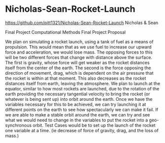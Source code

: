 # Nicholas-Sean-Rocket-Launch
https://github.com/pitt1321/Nicholas-Sean-Rocket-Launch
Nicholas & Sean

Final Project
Computational Methods Final Project Proposal

We plan on simulating a rocket launch, using a tank of fuel as a means of propulsion.  This would mean that as we use fuel to
	increase our upward force and acceleration, we would lose mass.  The opposing forces to this will be two different forces that change with distance above the surface.  The first is gravity, whose force will get weaker as the rocket distances itself from the center of the earth.  The second is the force opposing the direction of movement, drag, which is dependent on the air pressure that the rocket is within at that moment.  This also decreases as the rocket distances itself from earth, leaving the atmosphere.
	We plan to launch at the equator, similar to how most rockets are launched, due to the rotation of the earth providing the necessary tangential velocity to bring the rocket (or whatever is being sent up) into orbit around the earth.  Once we have the variables necessary for this to be achieved, we can try launching it at different points on the earth to see how spectacularly we can make it fail.  If we are able to make a stable orbit around the earth, we can try and see what we would need to change in the variables to put the rocket into a geo-synchronous orbit.
	Test Cases would be to set up the launch of the rocket one variable at a time. (ie decrease of force of gravity, drag, and the loss of mass.)    
